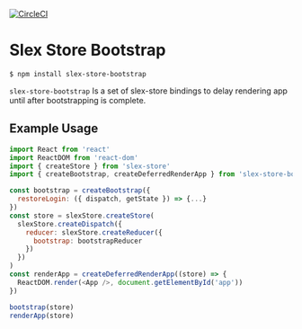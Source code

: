 [![CircleCI](https://circleci.com/gh/alexstroukov/slex-store-bootstrap.svg?style=svg)](https://circleci.com/gh/alexstroukov/slex-store-bootstrap)
# Slex Store Bootstrap

```
$ npm install slex-store-bootstrap
```

`slex-store-bootstrap` Is a set of slex-store bindings to delay rendering app until after bootstrapping is complete.

## Example Usage

```javascript
import React from 'react'
import ReactDOM from 'react-dom'
import { createStore } from 'slex-store'
import { createBootstrap, createDeferredRenderApp } from 'slex-store-bootstrap'

const bootstrap = createBootstrap({
  restoreLogin: ({ dispatch, getState }) => {...}
})
const store = slexStore.createStore(
  slexStore.createDispatch({
    reducer: slexStore.createReducer({
      bootstrap: bootstrapReducer
    })
  })
)
const renderApp = createDeferredRenderApp((store) => {
  ReactDOM.render(<App />, document.getElementById('app'))
})

bootstrap(store)
renderApp(store)

```